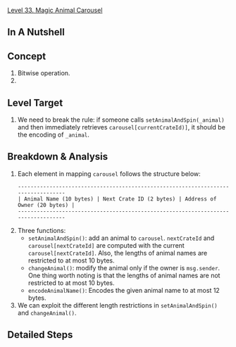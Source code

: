 [Level 33. Magic Animal Carousel](https://ethernaut.openzeppelin.com/level/33)

## In A Nutshell

>

## Concept

1. Bitwise operation.
2. 

## Level Target

1. We need to break the rule: if someone calls `setAnimalAndSpin(_animal)` and then immediately retrieves `carousel[currentCrateId)]`, it should be the encoding of `_animal`.

## Breakdown & Analysis

1. Each element in mapping `carousel` follows the structure below:
   ``` plaintext
   ----------------------------------------------------------------------------------
   | Animal Name (10 bytes) | Next Crate ID (2 bytes) | Address of Owner (20 bytes) |
   ----------------------------------------------------------------------------------
2. Three functions:
   * `setAnimalAndSpin()`: add an animal to `carousel`. `nextCrateId` and `carousel[nextCrateId]` are computed with the current `carousel[nextCrateId]`. Also, the lengths of animal names are restricted to at most 10 bytes.
   * `changeAnimal()`: modify the animal only if the owner is `msg.sender`. One thing worth noting is that the lengths of animal names are not restricted to at most 10 bytes.
   * `encodeAnimalName()`: Encodes the given animal name to at most 12 bytes.
3. We can exploit the different length restrictions in `setAnimalAndSpin()` and `changeAnimal()`.

## Detailed Steps

